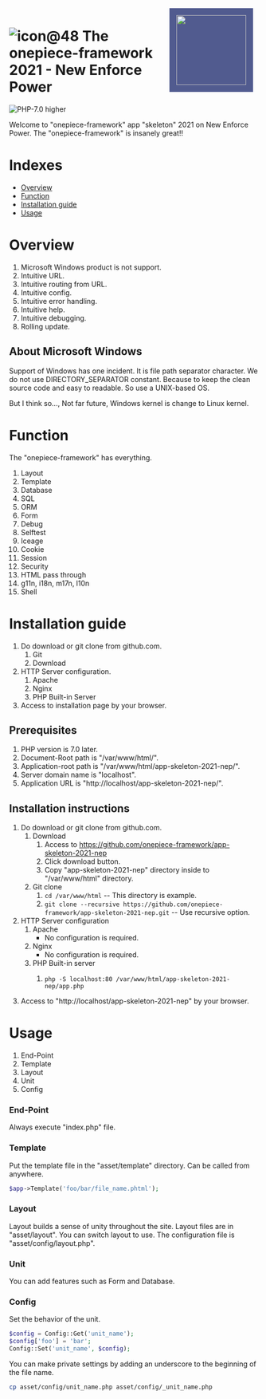 <span style="display:inline-block; background-color:#515B8F; padding:1em; float:right; margin-right: 1em;">
<img src="https://www.php.net/images/php8/logo_php8.svg" style="width:10em;"/>
</span>

![icon@48](https://user-images.githubusercontent.com/1668339/72398593-cb0d1900-3786-11ea-863c-418ff8d48f43.png)
The onepiece-framework 2021 - New Enforce Power
===

![PHP-7.0 higher](https://img.shields.io/badge/PHP-7.0_higher-brightgreen)

 Welcome to "onepiece-framework" app "skeleton" 2021 on New Enforce Power.
 The "onepiece-framework" is insanely great!!

# Indexes

 * <a href="#overview">Overview</a>
 * <a href="#function">Function</a>
 * <a href="#install" >Installation guide</a>
 * <a href="#usage"   >Usage</a>

# <a name="overview">Overview</a>

 1. Microsoft Windows product is not support.
 1. Intuitive URL.
 1. Intuitive routing from URL.
 1. Intuitive config.
 1. Intuitive error handling.
 1. Intuitive help.
 1. Intuitive debugging.
 1. Rolling update.

## About Microsoft Windows

 Support of Windows has one incident.
 It is file path separator character.
 We do not use DIRECTORY_SEPARATOR constant.
 Because to keep the clean source code and easy to readable.
 So use a UNIX-based OS.

 But I think so...,  Not far future, Windows kernel is change to Linux kernel.

# <a name="function">Function</a>

 The "onepiece-framework" has everything.

<div data-i18n="false">

 1. Layout
 1. Template
 1. Database
 1. SQL
 1. ORM
 1. Form
 1. Debug
 1. Selftest
 1. Iceage
 1. Cookie
 1. Session
 1. Security
 1. HTML pass through
 1. g11n, i18n, m17n, l10n
 1. Shell

</div>

# <a name="install">Installation guide</a>

 1. Do download or git clone from github.com.
    1. Git
    1. Download
 1. HTTP Server configuration.
    1. Apache
    1. Nginx
    1. PHP Built-in Server
 1. Access to installation page by your browser.

## Prerequisites

 1. PHP version is 7.0 later.
 1. Document-Root path is "/var/www/html/".
 1. Application-root path is "/var/www/html/app-skeleton-2021-nep/".
 1. Server domain name is "localhost".
 1. Application URL is "http://localhost/app-skeleton-2021-nep/".

## Installation instructions

 1. Do download or git clone from github.com.
    1. Download
       1. Access to https://github.com/onepiece-framework/app-skeleton-2021-nep
       1. Click download button.
       1. Copy "app-skeleton-2021-nep" directory inside to "/var/www/html" directory.
    1. Git clone
       1. `cd /var/www/html` -- This directory is example.
       1. `git clone --recursive https://github.com/onepiece-framework/app-skeleton-2021-nep.git` -- Use recursive option.
 2. HTTP Server configuration
    1. Apache
       - No configuration is required.
    1. Nginx
       - No configuration is required.
    1. PHP Built-in server
       1. ```
          php -S localhost:80 /var/www/html/app-skeleton-2021-nep/app.php
          ```
 3. Access to "http://localhost/app-skeleton-2021-nep" by your browser.

# <a name="usage">Usage</a>

 1. End-Point
 1. Template
 1. Layout
 1. Unit
 1. Config

### End-Point

 Always execute "index.php" file.

### Template

 Put the template file in the "asset/template" directory.
 Can be called from anywhere.

```php
$app->Template('foo/bar/file_name.phtml');
```

### Layout

 Layout builds a sense of unity throughout the site.
 Layout files are in "asset/layout".
 You can switch layout to use.
 The configuration file is "asset/config/layout.php".

### Unit

 You can add features such as Form and Database.

### Config

 Set the behavior of the unit.

```php
$config = Config::Get('unit_name');
$config['foo'] = 'bar';
Config::Set('unit_name', $config);
```

 You can make private settings by adding an underscore to the beginning of the file name.

```sh
cp asset/config/unit_name.php asset/config/_unit_name.php
```
